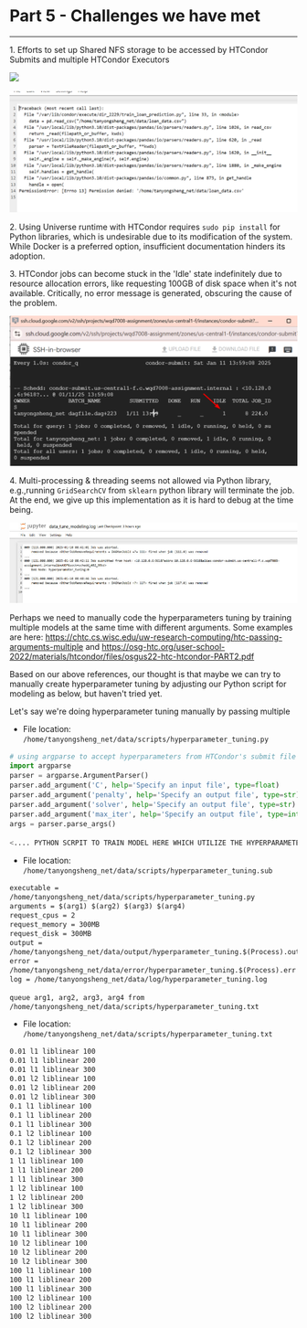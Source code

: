 # Part 5 - Challenges we have met
----------

1\. Efforts to set up Shared NFS storage to be accessed by HTCondor Submits and multiple HTCondor Executors

![](/images/Part%205%20-%20Challenges%20%20we%20have%20me.png)

![](/images/1_Part%205%20-%20Challenges%20we%20have%20me.png)

2\. Using Universe runtime with HTCondor requires `sudo pip install` for Python libraries, which is undesirable due to its modification of the system. While Docker is a preferred option, insufficient documentation hinders its adoption.

3\. HTCondor jobs can become stuck in the 'Idle' state indefinitely due to resource allocation errors, like requesting 100GB of disk space when it's not available. Critically, no error message is generated, obscuring the cause of the problem.

![](/images/2_Part%205%20-%20Challenges%20we%20have%20me.png)

4\. Multi-processing & threading seems not allowed via Python library, e.g.,running `GridSearchCV` from `sklearn` python library will terminate the job. At the end, we give up this implementation as it is hard to debug at the time being.

![](/images/Part%205%20-%20Challenges%20we%20have%20me.jpg)

Perhaps we need to manually code the hyperparameters tuning by training multiple models at the same time with different arguments. Some examples are here: https://chtc.cs.wisc.edu/uw-research-computing/htc-passing-arguments-multiple and https://osg-htc.org/user-school-2022/materials/htcondor/files/osgus22-htc-htcondor-PART2.pdf

Based on our above references, our thought is that maybe we can try to manually create hyperparameter tuning by adjusting our Python script for modeling as below, but haven't tried yet.

Let's say we're doing hyperparameter tuning manually by passing multiple

- File location: `/home/tanyongsheng_net/data/scripts/hyperparameter_tuning.py`
```python
# using argparse to accept hyperparameters from HTCondor's submit file
import argparse
parser = argparse.ArgumentParser()
parser.add_argument('C', help='Specify an input file', type=float)
parser.add_argument('penalty', help='Specify an output file', type=str)
parser.add_argument('solver', help='Specify an output file', type=str)
parser.add_argument('max_iter', help='Specify an output file', type=int)
args = parser.parse_args()

<.... PYTHON SCRPIT TO TRAIN MODEL HERE WHICH UTILIZE THE HYPERPARAMETERS ABOVE ....>
```

- File location: `/home/tanyongsheng_net/data/scripts/hyperparameter_tuning.sub`
```
executable = /home/tanyongsheng_net/data/scripts/hyperparameter_tuning.py
arguments = $(arg1) $(arg2) $(arg3) $(arg4)
request_cpus = 2
request_memory = 300MB
request_disk = 300MB
output = /home/tanyongsheng_net/data/output/hyperparameter_tuning.$(Process).out
error = /home/tanyongsheng_net/data/error/hyperparameter_tuning.$(Process).err
log = /home/tanyongsheng_net/data/log/hyperparameter_tuning.log

queue arg1, arg2, arg3, arg4 from /home/tanyongsheng_net/data/scripts/hyperparameter_tuning.txt
```


- File location: `/home/tanyongsheng_net/data/scripts/hyperparameter_tuning.txt`
```
0.01 l1 liblinear 100
0.01 l1 liblinear 200
0.01 l1 liblinear 300
0.01 l2 liblinear 100
0.01 l2 liblinear 200
0.01 l2 liblinear 300
0.1 l1 liblinear 100
0.1 l1 liblinear 200
0.1 l1 liblinear 300
0.1 l2 liblinear 100
0.1 l2 liblinear 200
0.1 l2 liblinear 300
1 l1 liblinear 100
1 l1 liblinear 200
1 l1 liblinear 300
1 l2 liblinear 100
1 l2 liblinear 200
1 l2 liblinear 300
10 l1 liblinear 100
10 l1 liblinear 200
10 l1 liblinear 300
10 l2 liblinear 100
10 l2 liblinear 200
10 l2 liblinear 300
100 l1 liblinear 100
100 l1 liblinear 200
100 l1 liblinear 300
100 l2 liblinear 100
100 l2 liblinear 200
100 l2 liblinear 300
```

